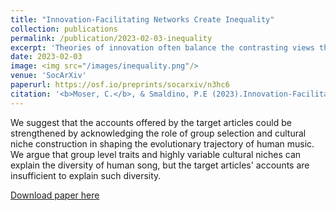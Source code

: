 ```yaml
---
title: "Innovation-Facilitating Networks Create Inequality"
collection: publications
permalink: /publication/2023-02-03-inequality
excerpt: 'Theories of innovation often balance the contrasting views that either smart people create smart things or smartly constructed institutions create smart things. Central to models of these views are the roles that that population size, connectivity, and the behavior of individuals themselves play in the discovery of novelty. While population models have shown these factors to be important for innovation, few have taken the individual-central approach seriously by examining the role individuals play within their groups, namely in terms of the inequality of performance between them. To explore how network structures influence not only population-level innovation but also the distribution of performance among individuals, we studied an agent-based model of the Potions Task, a paradigm developed to test how structure affects a group's ability to find novel solutions in a difficult exploration task. We explore how size, connectivity, and the propensity for agents to share information in a network influence innovation and how these have an impact on the emergence of inequality in the network in terms of agent contributions. We find that population size has a negative effect on innovation <i>per capita</i>, that many small groups outperform fewer large groups, that migration has few effects on innovation in the task, and highlight how human social network structures may facilitate role specialization. Moreover, we show that every network factor which improves innovation leads to a proportional increase in inequality of performance in the network, creating "genius effects" among otherwise "dumb" agents in both idealized and real-world networks.'
date: 2023-02-03
image: <img src="/images/inequality.png"/>
venue: 'SocArXiv'
paperurl: https://osf.io/preprints/socarxiv/n3hc6
citation: '<b>Moser, C.</b>, & Smaldino, P.E (2023).Innovation-Facilitating Networks Create Inequality. <i>SocArXiv</i>.'
---
```

We suggest that the accounts offered by the target articles could be strengthened by acknowledging the role of group selection and cultural niche construction in shaping the evolutionary trajectory of human music. We argue that group level traits and highly variable cultural niches can explain the diversity of human song, but the target articles' accounts are insufficient to explain such diversity.

[Download paper here](https://culturologies.co/files/Inequality.pdf)